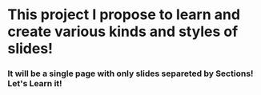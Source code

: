 # This project I propose to learn and create various kinds and styles of slides!
### It will be a single page with only slides separeted by Sections! Let's Learn it!